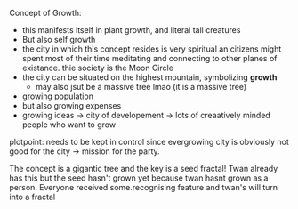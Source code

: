 Concept of Growth:
- this manifests itself in plant growth, and literal tall creatures
- But also self growth
- the city in which this concept resides is very spiritual an citizens might  spent most of their time meditating and connecting to other planes of existance. thie society is the Moon Circle
- the city can be situated on the highest mountain, symbolizing **growth**
	- may also jsut be a massive tree lmao (it is a massive tree)
- growing population
- but also growing expenses
- growing ideas -> city of developement -> lots of creaatively minded people who want to grow


plotpoint: needs to be kept in control since evergrowing city is obviously not good for the city -> mission for the party.


The concept is a gigantic tree and the key is a seed fractal! Twan already has this but the seed hasn't grown yet because twan hasnt grown as a person.
Everyone received some.recognising feature and twan's will turn into a fractal